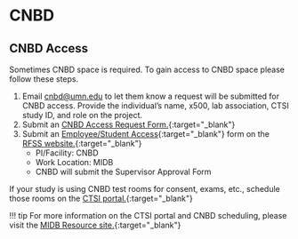 # CNBD

## CNBD Access
Sometimes CNBD space is required. To gain access to CNBD space please follow these steps.

1. Email cnbd@umn.edu to let them know a request will be submitted for CNBD access. Provide the individual’s name, x500, lab association, CTSI study ID, and role on the project. 
2. Submit an [CNBD Access Request Form.](https://docs.google.com/forms/d/e/1FAIpQLSflBTZUtfbhfKIYvyXYR8qQGr_1vRTiG53Gcafy2h9xNpMpRw/viewform){:target="_blank"}
3. Submit an [Employee/Student Access](https://rbmsforms.ahc.umn.edu/home.cfm){:target="_blank"} form on the [RFSS website.](https://facilities.umn.edu/our-services/research-facility-support-services-rfss/rfss-building-access/rfss-research-building){:target="_blank"}  
    - PI/Facility: CNBD 
    - Work Location: MIDB
    - CNBD will submit the Supervisor Approval Form


If your study is using CNBD test rooms for consent, exams, etc., schedule those rooms on the [CTSI portal.](https://ctsi.umn.edu/tools/clinical-translational-research-ctr-portal){:target="_blank"} 

!!! tip
    For more information on the CTSI portal and CNBD scheduling, please visit the [MIDB Resource site.](https://sites.google.com/umn.edu/midbresource/research-services/center-for-neurobehavioral-development){:target="_blank"} 

